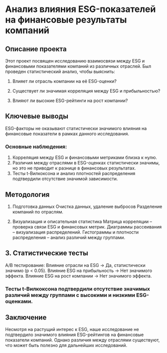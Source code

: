 # Анализ влияния ESG-показателей на финансовые результаты компаний

##  Описание проекта
Этот проект посвящен исследованию взаимосвязи между ESG и финансовыми показателями компаний из различных отраслей.
Был проведен статистический анализ, чтобы выяснить:

1. Влияет ли отрасль компании на её ESG-оценки?
   
2. Существует ли значимая корреляция между ESG и прибыльностью?
   
3. Влияют ли высокие ESG-рейтинги на рост компании?

## Ключевые выводы
ESG-факторы не оказывают статистически значимого влияния на финансовые показатели в рамках данного исследования.

### Основные наблюдения:
1. Корреляция между ESG и финансовыми метриками близка к нулю.
2. Различия между отраслями в ESG-оценках статистически значимы, но это не приводит к разнице в финансовых результатах.
3. Тесты t-Вилкоксона и анализ плотностей распределения подтвердили отсутствие значимой зависимости.

## Методология
1. Подготовка данных
Очистка данных, удаление выбросов
Разделение компаний по отраслям.

2. Визуализация и описательная статистика
   Матрица корреляции – проверка связи ESG и финансовых метрик.
   Диаграммы рассеивания – визуализация распределений.
   Гистограммы и плотности распределения – анализ различий между группами.

## 3. Статистические тесты
A/B тестирование:
Влияние отрасли на ESG → Да, статистически значимо (p < 0.05).
Влияние ESG на прибыльность → Нет значимого эффекта.
Влияние ESG на рост компании → Нет значимого эффекта.

### Тесты t-Вилкоксона подтвердили отсутствие значимых различий между группами с высокими и низкими ESG-оценками.

## Заключение
Несмотря на растущий интерес к ESG, наше исследование не подтвердило значимого влияния ESG-рейтингов на финансовые показатели компаний. Однако различия между отраслями существуют, что может быть полезно для дальнейших исследований.
